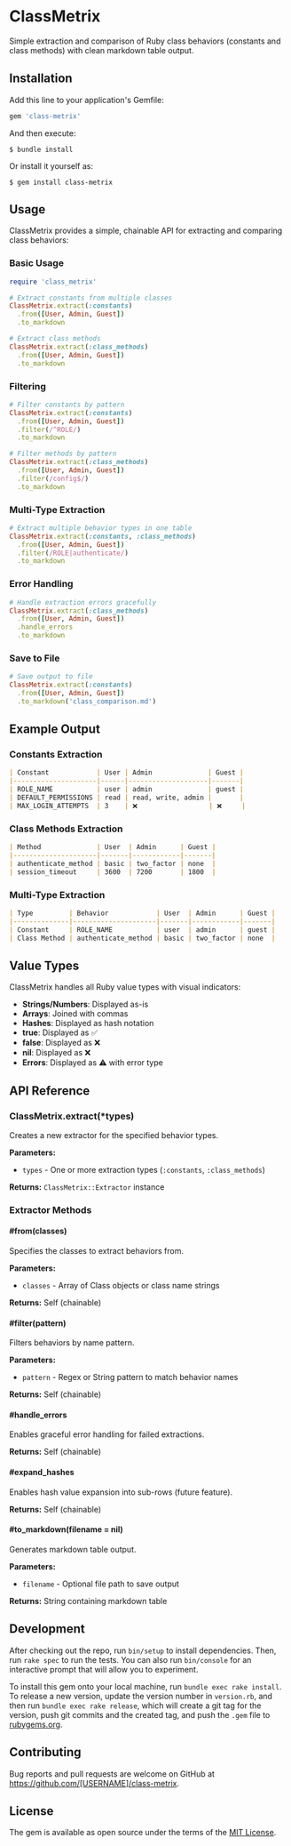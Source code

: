 # ClassMetrix

Simple extraction and comparison of Ruby class behaviors (constants and class methods) with clean markdown table output.

## Installation

Add this line to your application's Gemfile:

```ruby
gem 'class-metrix'
```

And then execute:

    $ bundle install

Or install it yourself as:

    $ gem install class-metrix

## Usage

ClassMetrix provides a simple, chainable API for extracting and comparing class behaviors:

### Basic Usage

```ruby
require 'class_metrix'

# Extract constants from multiple classes
ClassMetrix.extract(:constants)
  .from([User, Admin, Guest])
  .to_markdown

# Extract class methods
ClassMetrix.extract(:class_methods)
  .from([User, Admin, Guest])
  .to_markdown
```

### Filtering

```ruby
# Filter constants by pattern
ClassMetrix.extract(:constants)
  .from([User, Admin, Guest])
  .filter(/^ROLE/)
  .to_markdown

# Filter methods by pattern
ClassMetrix.extract(:class_methods)
  .from([User, Admin, Guest])
  .filter(/config$/)
  .to_markdown
```

### Multi-Type Extraction

```ruby
# Extract multiple behavior types in one table
ClassMetrix.extract(:constants, :class_methods)
  .from([User, Admin, Guest])
  .filter(/ROLE|authenticate/)
  .to_markdown
```

### Error Handling

```ruby
# Handle extraction errors gracefully
ClassMetrix.extract(:class_methods)
  .from([User, Admin, Guest])
  .handle_errors
  .to_markdown
```

### Save to File

```ruby
# Save output to file
ClassMetrix.extract(:constants)
  .from([User, Admin, Guest])
  .to_markdown('class_comparison.md')
```

## Example Output

### Constants Extraction
```markdown
| Constant            | User | Admin              | Guest |
|---------------------|------|--------------------|-------|
| ROLE_NAME           | user | admin              | guest |
| DEFAULT_PERMISSIONS | read | read, write, admin |       |
| MAX_LOGIN_ATTEMPTS  | 3    | ❌                  | ❌     |
```

### Class Methods Extraction
```markdown
| Method              | User  | Admin      | Guest |
|---------------------|-------|------------|-------|
| authenticate_method | basic | two_factor | none  |
| session_timeout     | 3600  | 7200       | 1800  |
```

### Multi-Type Extraction
```markdown
| Type         | Behavior            | User  | Admin      | Guest |
|--------------|---------------------|-------|------------|-------|
| Constant     | ROLE_NAME           | user  | admin      | guest |
| Class Method | authenticate_method | basic | two_factor | none  |
```

## Value Types

ClassMetrix handles all Ruby value types with visual indicators:

- **Strings/Numbers**: Displayed as-is
- **Arrays**: Joined with commas
- **Hashes**: Displayed as hash notation
- **true**: Displayed as ✅
- **false**: Displayed as ❌
- **nil**: Displayed as ❌
- **Errors**: Displayed as ⚠️ with error type

## API Reference

### ClassMetrix.extract(*types)

Creates a new extractor for the specified behavior types.

**Parameters:**
- `types` - One or more extraction types (`:constants`, `:class_methods`)

**Returns:** `ClassMetrix::Extractor` instance

### Extractor Methods

#### #from(classes)
Specifies the classes to extract behaviors from.

**Parameters:**
- `classes` - Array of Class objects or class name strings

**Returns:** Self (chainable)

#### #filter(pattern)
Filters behaviors by name pattern.

**Parameters:**
- `pattern` - Regex or String pattern to match behavior names

**Returns:** Self (chainable)

#### #handle_errors
Enables graceful error handling for failed extractions.

**Returns:** Self (chainable)

#### #expand_hashes
Enables hash value expansion into sub-rows (future feature).

**Returns:** Self (chainable)

#### #to_markdown(filename = nil)
Generates markdown table output.

**Parameters:**
- `filename` - Optional file path to save output

**Returns:** String containing markdown table

## Development

After checking out the repo, run `bin/setup` to install dependencies. Then, run `rake spec` to run the tests. You can also run `bin/console` for an interactive prompt that will allow you to experiment.

To install this gem onto your local machine, run `bundle exec rake install`. To release a new version, update the version number in `version.rb`, and then run `bundle exec rake release`, which will create a git tag for the version, push git commits and the created tag, and push the `.gem` file to [rubygems.org](https://rubygems.org).

## Contributing

Bug reports and pull requests are welcome on GitHub at https://github.com/[USERNAME]/class-metrix.

## License

The gem is available as open source under the terms of the [MIT License](https://opensource.org/licenses/MIT).
